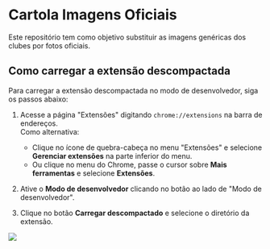 # Cartola Imagens Oficiais

Este repositório tem como objetivo substituir as imagens genéricas dos clubes por fotos oficiais.

## Como carregar a extensão descompactada

Para carregar a extensão descompactada no modo de desenvolvedor, siga os passos abaixo:

1. Acesse a página "Extensões" digitando `chrome://extensions` na barra de endereços.    
   Como alternativa:
   - Clique no ícone de quebra-cabeça no menu "Extensões" e selecione **Gerenciar extensões** na parte inferior do menu.
   - Ou clique no menu do Chrome, passe o cursor sobre **Mais ferramentas** e selecione **Extensões**.

2. Ative o **Modo de desenvolvedor** clicando no botão ao lado de "Modo de desenvolvedor".

3. Clique no botão **Carregar descompactado** e selecione o diretório da extensão.

<img src="https://developer.chrome.com/static/docs/extensions/get-started/tutorial/hello-world/image/extensions-page-e0d64d89a6acf_960.png?hl=pt-br"/>
